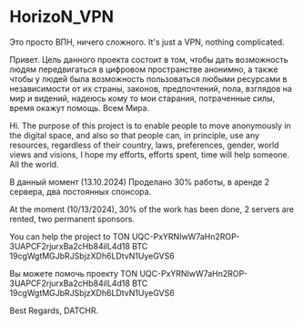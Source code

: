 # HorizoN_VPN
Это просто ВПН, ничего сложного. It's just a VPN, nothing complicated.


Привет. Цель данного проекта состоит в том, чтобы дать возможность людям передвигаться в цифровом пространстве анонимно, а также чтобы у людей была возможность пользоваться любыми ресурсами в независимости от их страны, законов, предпочтений, пола, взглядов на мир и видений, надеюсь кому то мои старания, потраченные силы, время окажут помощь. Всем Мира.


Hi. The purpose of this project is to enable people to move anonymously in the digital space, and also so that people can, in principle, use any resources, regardless of their country, laws, preferences, gender, world views and visions, I hope my efforts, efforts spent, time will help someone. All the world.

В данный момент (13.10.2024) Проделано 30% работы, в аренде 2 сервера, два постоянных спонсора.

At the moment (10/13/2024), 30% of the work has been done, 2 servers are rented, two permanent sponsors.

You can help the project to TON UQC-PxYRNIwW7aHn2ROP-3UAPCF2rjurxBa2cHb84ilL4d18 BTC 19cgWgtMGJbRJSbjzXDh6LDtvN1UyeGVS6


Вы можете помочь проекту TON UQC-PxYRNIwW7aHn2ROP-3UAPCF2rjurxBa2cHb84ilL4d18 BTC 19cgWgtMGJbRJSbjzXDh6LDtvN1UyeGVS6


Best Regards, DATCHR.
